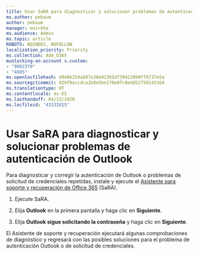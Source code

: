 ```yaml
---
title: Usar SaRA para diagnosticar y solucionar problemas de autenticación de Outlook
ms.author: pebaum
author: pebaum
manager: mnirkhe
ms.audience: Admin
ms.topic: article
ROBOTS: NOINDEX, NOFOLLOW
localization_priority: Priority
ms.collection: Adm_O365
munlocking-an-account s.custom:
- "9002370"
- "4605"
ms.openlocfilehash: d9486254a507e38e91365df39413990ff6737e5a
ms.sourcegitcommit: 929f8accdca2b8e5be170e0fc8edd527581453d4
ms.translationtype: HT
ms.contentlocale: es-ES
ms.lasthandoff: 04/12/2020
ms.locfileid: "43232815"
---
```

# <a name="use-sara-to-diagnose-and-resolve-outlook-authentication-issues"></a>Usar SaRA para diagnosticar y solucionar problemas de autenticación de Outlook

Para diagnosticar y corregir la autenticación de Outlook o problemas de solicitud de credenciales repetidas, instale y ejecute el [Asistente para soporte y recuperación de Office 365](https://diagnostics.office.com/#/) (SaRA).

1. Ejecute SaRA.

2. Elija **Outlook** en la primera pantalla y haga clic en **Siguiente**.

3. Elija **Outlook sigue solicitando la contraseña** y haga clic en **Siguiente**.

El Asistente de soporte y recuperación ejecutará algunas comprobaciones de diagnóstico y regresará con las posibles soluciones para el problema de autenticación Outlook o de solicitud de credenciales.
